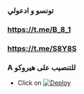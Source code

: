 ### تونسو و ادعولي
 ###  https://t.me/B_8_1     
  
  ### https://t.me/S8Y8S

### A للتنصيب على هيروكو

- Click on  [![Deploy](https://www.herokucdn.com/deploy/button.svg)](https://heroku.com/deploy?template=https://github.com/TheTepthon/ahhhhh)

